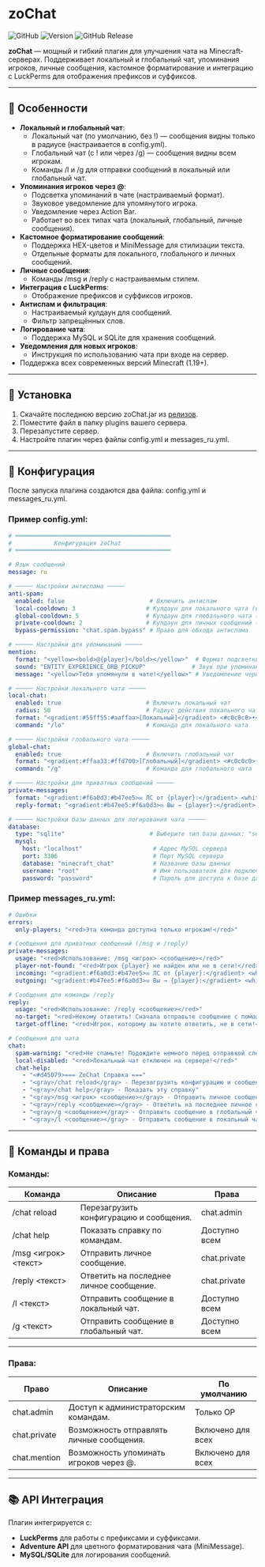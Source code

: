 # **zoChat**

![GitHub](https://img.shields.io/github/license/Zorahm/zoChat) ![Version](https://img.shields.io/badge/version-1.0.4-blue) ![GitHub Release](https://img.shields.io/github/v/release/Zorahm/zoChat)

**zoChat** — мощный и гибкий плагин для улучшения чата на Minecraft-серверах. Поддерживает локальный и глобальный чат, упоминания игроков, личные сообщения, кастомное форматирование и интеграцию с LuckPerms для отображения префиксов и суффиксов.

---

## 📜 **Особенности**

- **Локальный и глобальный чат**:
    - Локальный чат (по умолчанию, без !) — сообщения видны только в радиусе (настраивается в config.yml).
    - Глобальный чат (с ! или через /g) — сообщения видны всем игрокам.
    - Команды /l и /g для отправки сообщений в локальный или глобальный чат.
- **Упоминания игроков через @**:
    - Подсветка упоминаний в чате (настраиваемый формат).
    - Звуковое уведомление для упомянутого игрока.
    - Уведомление через Action Bar.
    - Работает во всех типах чата (локальный, глобальный, личные сообщения).
- **Кастомное форматирование сообщений**:
    - Поддержка HEX-цветов и MiniMessage для стилизации текста.
    - Отдельные форматы для локального, глобального и личных сообщений.
- **Личные сообщения**:
    - Команды /msg и /reply с настраиваемым стилем.
- **Интеграция с LuckPerms**:
    - Отображение префиксов и суффиксов игроков.
- **Антиспам и фильтрация**:
    - Настраиваемый кулдаун для сообщений.
    - Фильтр запрещённых слов.
- **Логирование чата**:
    - Поддержка MySQL и SQLite для хранения сообщений.
- **Уведомления для новых игроков**:
    - Инструкция по использованию чата при входе на сервер.
- Поддержка всех современных версий Minecraft (1.19+).

---

## 🔧 **Установка**

1. Скачайте последнюю версию zoChat.jar из [релизов](https://github.com/ZorahM/zoChat/releases).
2. Поместите файл в папку plugins вашего сервера.
3. Перезапустите сервер.
4. Настройте плагин через файлы config.yml и messages_ru.yml.

---

## 📁 **Конфигурация**

После запуска плагина создаются два файла: config.yml и messages_ru.yml.

### Пример config.yml:
```yaml
# ════════════════════════════════════════════
#            Конфигурация zoChat
# ════════════════════════════════════════════

# Язык сообщений
message: ru

# ───── Настройки антиспама ─────
anti-spam:
  enabled: false                        # Включить антиспам
  local-cooldown: 3                    # Кулдаун для локального чата (в секундах)
  global-cooldown: 5                   # Кулдаун для глобального чата (в секундах)
  private-cooldown: 2                  # Кулдаун для личных сообщений (в секундах)
  bypass-permission: "chat.spam.bypass" # Право для обхода антиспама

# ───── Настройки для упоминаний ─────
mention:
  format: "<yellow><bold>@{player}</bold></yellow>"  # Формат подсветки упоминания
  sound: "ENTITY_EXPERIENCE_ORB_PICKUP"             # Звук при упоминании
  message: "<yellow>Тебя упомянули в чате!</yellow>" # Уведомление через Action Bar

# ───── Настройки локального чата ─────
local-chat:
  enabled: true                        # Включить локальный чат
  radius: 50                           # Радиус действия локального чата
  format: "<gradient:#55ff55:#aaffaa>[Локальный]</gradient> <#c0c0c0>•</#c0c0c0> <#fcfcfc>{prefix}{suffix}{player}<#c0c0c0> › </#c0c0c0>{message}"  # Формат чата
  command: "/lo"                       # Команда для локального чата

# ───── Настройки глобального чата ─────
global-chat:
  enabled: true                        # Включить глобальный чат
  format: "<gradient:#ffaa33:#ffd700>[Глобальный]</gradient> <#c0c0c0>•</#c0c0c0> <#fcfcfc>{prefix}{suffix}{player}<#c0c0c0> › </#c0c0c0>{message}"  # Формат чата
  command: "/g"                        # Команда для глобального чата

# ───── Настройки для приватных сообщений ─────
private-messages:
  format: "<gradient:#f6a0d3:#b47ee5>✉️ ЛС от {player}:</gradient> <white>{message}</white>"  # Входящее сообщение
  reply-format: "<gradient:#b47ee5:#f6a0d3>✉️ Вы → {player}:</gradient> <white>{message}</white>"  # Исходящее сообщение

# ───── Настройки базы данных для логирования чата ─────
database:
  type: "sqlite"                        # Выберите тип базы данных: "sqlite" или "mysql"
  mysql:
    host: "localhost"                    # Адрес MySQL сервера
    port: 3306                           # Порт MySQL сервера
    database: "minecraft_chat"           # Название базы данных
    username: "root"                     # Имя пользователя для подключения
    password: "password"                 # Пароль для доступа к базе данных
```

### Пример messages_ru.yml:

```yaml
# Ошибки
errors:
  only-players: "<red>Эта команда доступна только игрокам!</red>"

# Сообщения для приватных сообщений (/msg и /reply)
private-messages:
  usage: "<red>Использование: /msg <игрок> <сообщение></red>"
  player-not-found: "<red>Игрок {player} не найден или не в сети!</red>"
  incoming: "<gradient:#f6a0d3:#b47ee5>✉ ЛС от {player}:</gradient> <white>{message}</white>"
  outgoing: "<gradient:#b47ee5:#f6a0d3>✉ Вы → {player}:</gradient> <white>{message}</white>"

# Сообщения для команды /reply
reply:
  usage: "<red>Использование: /reply <сообщение></red>"
  no-target: "<red>Некому ответить! Сначала отправьте сообщение с помощью /msg.</red>"
  target-offline: "<red>Игрок, которому вы хотите ответить, не в сети!</red>"

# Сообщения для чата
chat:
  spam-warning: "<red>Не спамьте! Подождите немного перед отправкой следующего сообщения.</red>"
  local-disabled: "<red>Локальный чат отключен на сервере!</red>"
  chat-help:
    - "<#d45079>=== ZoChat Справка ==="
    - "<gray>/chat reload</gray> - Перезагрузить конфигурацию и сообщения"
    - "<gray>/chat help</gray> - Показать эту справку"
    - "<gray>/msg <игрок> <сообщение></gray> - Отправить личное сообщение"
    - "<gray>/reply <сообщение></gray> - Ответить на последнее личное сообщение"
    - "<gray>/g <сообщение></gray> - Отправить сообщение в глобальный чат"
    - "<gray>/l <сообщение></gray> - Отправить сообщение в локальный чат"
```


---

## 📜 **Команды и права**

### **Команды:**

| Команда               | Описание                                      | Права           |
|-----------------------|----------------------------------------------|-----------------|
| /chat reload        | Перезагрузить конфигурацию и сообщения.      | chat.admin    |
| /chat help          | Показать справку по командам.                | Доступно всем   |
| /msg <игрок> <текст>| Отправить личное сообщение.                  | chat.private  |
| /reply <текст>      | Ответить на последнее личное сообщение.      | chat.private  |
| /l <текст>          | Отправить сообщение в локальный чат.         | Доступно всем   |
| /g <текст>          | Отправить сообщение в глобальный чат.        | Доступно всем   |

---

### **Права:**

| Право           | Описание                                      | По умолчанию     |
|------------------|----------------------------------------------|------------------|
| chat.admin     | Доступ к администраторским командам.         | Только OP        |
| chat.private   | Возможность отправлять личные сообщения.     | Включено для всех|
| chat.mention   | Возможность упоминать игроков через @.     | Включено для всех|

---

## 📚 **API Интеграция**

Плагин интегрируется с:
- **LuckPerms** для работы с префиксами и суффиксами.
- **Adventure API** для цветного форматирования чата (MiniMessage).
- **MySQL/SQLite** для логирования сообщений.
